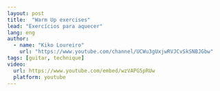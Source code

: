 ```yaml
---
layout: post
title:  "Warm Up exercises"
lead: "Exercícios para aquecer"
lang: eng
author:
  - name: "Kiko Loureiro"
    url: "https://www.youtube.com/channel/UCWu3gUxjwRVJCvSkSNBJGbw"
tags: [guitar, technique]
video:
  url: https://www.youtube.com/embed/wzVAPG5pRUw
  platform: youtube
---
```


